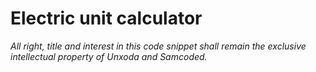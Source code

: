 # Electric unit calculator

*All right, title and interest in this code snippet shall remain the exclusive intellectual property of Unxoda and Samcoded.*
